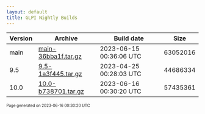 ```yaml
---
layout: default
title: GLPI Nightly Builds
---
```


Version|Archive|Build date|Size
---|---|---|---
main|[main-36bba1f.tar.gz](main-36bba1f.tar.gz)|2023-06-15 00:36:06 UTC|63052016
9.5|[9.5-1a3f445.tar.gz](9.5-1a3f445.tar.gz)|2023-04-25 00:28:03 UTC|44686334
10.0|[10.0-b738701.tar.gz](10.0-b738701.tar.gz)|2023-06-16 00:30:20 UTC|57435361

<font size="1">Page generated on 2023-06-16 00:30:20 UTC</font>
